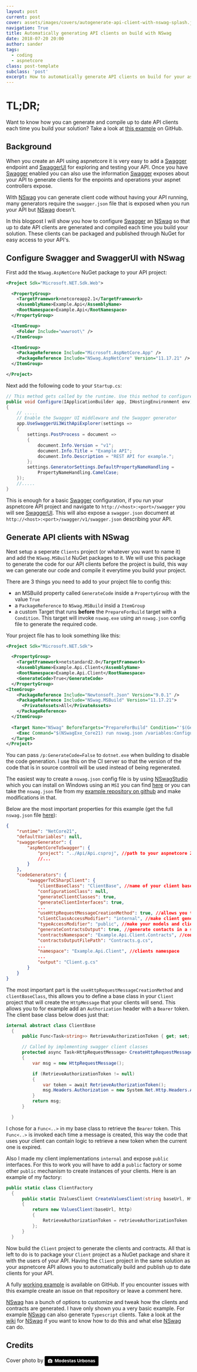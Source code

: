 ```yaml
---
layout: post
current: post
cover: assets/images/covers/autogenerate-api-client-with-nswag-splash.jpg
navigation: True
title: Automatically generating API clients on build with NSwag
date: 2018-07-20 20:00
author: sander
tags:
  - coding
  - aspnetcore
class: post-template
subclass: 'post'
excerpt: How to automatically generate API clients on build for your aspnet core API using NSwag and Swagger.
---
```

# TL;DR;

Want to know how you can generate and compile up to date API clients each time you build your solution? Take a look at [this example][5] on GitHub.

## Background

When you create an API using aspnetcore it is very easy to add a [Swagger][1] endpoint and [SwaggerUI][2] for exploring and testing your API. Once you have [Swagger][1] enabled you can also use the information [Swagger][1] exposes about your API to generate clients for the enpoints and operations your aspnet controllers expose.

With [NSwag][3] you can generate client code without having your API running, many generators require the `swagger.json` file that is exposed when you run your API but [NSwag][3] doesn't.

In this blogpost I will show you how to configure [Swagger][1] an [NSwag][3] so that up to date API clients are generated and compiled each time you build your solution. These clients can be packaged and published through NuGet for easy access to your API's.

## Configure Swagger and SwaggerUI with NSwag

First add the `NSwag.AspNetCore` NuGet package to your API project:
```XML
<Project Sdk="Microsoft.NET.Sdk.Web">

  <PropertyGroup>
    <TargetFramework>netcoreapp2.1</TargetFramework>
    <AssemblyName>Example.Api</AssemblyName>
    <RootNamespace>Example.Api</RootNamespace>
  </PropertyGroup>

  <ItemGroup>
    <Folder Include="wwwroot\" />
  </ItemGroup>

  <ItemGroup>
    <PackageReference Include="Microsoft.AspNetCore.App" />
    <PackageReference Include="NSwag.AspNetCore" Version="11.17.21" />
  </ItemGroup>

</Project>
```

Next add the following code to your `Startup.cs`:

```csharp
// This method gets called by the runtime. Use this method to configure the HTTP request pipeline.
public void Configure(IApplicationBuilder app, IHostingEnvironment env)
{
    // .....
    // Enable the Swagger UI middleware and the Swagger generator
    app.UseSwaggerUi3WithApiExplorer(settings =>
    {
        settings.PostProcess = document =>
        {
            document.Info.Version = "v1";
            document.Info.Title = "Example API";
            document.Info.Description = "REST API for example.";
        };
        settings.GeneratorSettings.DefaultPropertyNameHandling =
            PropertyNameHandling.CamelCase;
    });
    //.....
}
```

This is enough for a basic [Swagger][1] configuration, if you run your aspnetcore API project and navigate to `http://<host>:<port>/swagger` you will see [SwaggerUI][2]. This will also expose a `swagger.json` document at `http://<host>:<port>/swagger/v1/swagger.json` describing your API.

## Generate API clients with NSwag

Next setup a seperate `Clients` project (or whatever you want to name it) and add the `NSwag.MSBuild` NuGet packages to it. We will use this package to generate the code for our API clients before the project is build, this way we can generate our code and compile it everytime you build your project.

There are 3 things you need to add to your project file to config this:

- an MSBuild property called `GenerateCode` inside a `PropertyGroup` with the value `True`
- a `PackageReference` to `NSwag.MSBuild` insid a `ItemGroup`
- a custom Target that runs **before** the `PrepareForBuild` target with a `Condition`. This target will invoke `nswag.exe` using an `nswag.json` config file to generate the required code.

Your project file has to look something like this:

```xml
<Project Sdk="Microsoft.NET.Sdk">

  <PropertyGroup>
    <TargetFramework>netstandard2.0</TargetFramework>
    <AssemblyName>Example.Api.Client</AssemblyName>
    <RootNamespace>Example.Api.Client</RootNamespace>
    <GenerateCode>True</GenerateCode>
  </PropertyGroup>
<ItemGroup>
    <PackageReference Include="Newtonsoft.Json" Version="9.0.1" />
    <PackageReference Include="NSwag.MSBuild" Version="11.17.21">
      <PrivateAssets>All</PrivateAssets>
    </PackageReference>
  </ItemGroup>
  
  <Target Name="NSwag" BeforeTargets="PrepareForBuild" Condition="'$(GenerateCode)'=='True' ">
    <Exec Command="$(NSwagExe_Core21) run nswag.json /variables:Configuration=$(Configuration)" />
  </Target>
</Project>
```

You can pass `/p:GenerateCode=False` to `dotnet.exe` when building to disable the code generation. I use this on the CI server so that the version of the code that is in source controll will be used instead of being regenerated.

The easiest way to create a `nswag.json` config file is by using [NSwagStudio][4] which you can install on Windows using an `MSI` you can find [here][4] or you can take the `nswag.json` file from my [example repository on github][5] and make modifications in that.

Below are the most important properties for this example (get the full `nswag.json` file [here][5]):

```json
{
    "runtime": "NetCore21",
    "defaultVariables": null,
    "swaggerGenerator": {
        "aspNetCoreToSwagger": {
            "project": "../Api/Api.csproj", //path to your aspnetcore 2.1 project
            //...
        }
    },
    "codeGenerators": {
        "swaggerToCSharpClient": {
            "clientBaseClass": "ClientBase", //name of your client base class
            "configurationClass": null,
            "generateClientClasses": true,
            "generateClientInterfaces": true,
            ...
            "useHttpRequestMessageCreationMethod": true, //allows you to add headers to each message
            "clientClassAccessModifier": "internal", //make client generated client implementations internal
            "typeAccessModifier": "public", //make your models and client interfaces public
            "generateContractsOutput": true, //generate contacts in a separte file
            "contractsNamespace": "Example.Api.Client.Contracts", //contracts namespace
            "contractsOutputFilePath": "Contracts.g.cs",
            ...
            "namespace": "Example.Api.Client", //clients namespace
            ...
            "output": "Client.g.cs"
        }
    }
}
```

The most important part is the `useHttpRequestMessageCreationMethod` and `clientBaseClass`, this allows you to define a base class in your `Client` project that will create the `HttpMessage` that your clients will send. This allows you to for example add an `Authorization` header with a `Bearer` token. The client base class below does just that:

```csharp
internal abstract class ClientBase
  {
      public Func<Task<string>> RetrieveAuthorizationToken { get; set; }

      // Called by implementing swagger client classes
      protected async Task<HttpRequestMessage> CreateHttpRequestMessageAsync(CancellationToken cancellationToken)
      {
          var msg = new HttpRequestMessage();

          if (RetrieveAuthorizationToken != null)
          {
              var token = await RetrieveAuthorizationToken();
              msg.Headers.Authorization = new System.Net.Http.Headers.AuthenticationHeaderValue("Bearer", token);
          }
          return msg;
      }

  }
```

I chose for a `Func<..>` in my base class to retrieve the `Bearer` token. This `Func<..>` is invoked each time a message is created, this way the code that uses your client can contain logic to retrieve a new token when the  current one is expired.

Also I made my client implementations `internal` and expose `public` interfaces. For this to work you will have to add a `public` factory or some other `public` mechanism to create instances of your clients. Here is an example of my factory:

```csharp
public static class ClientFactory
  {
      public static IValuesClient CreateValuesClient(string baseUrl, HttpClient http, Func<Task<string>> retrieveAuthorizationToken)
      {
          return new ValuesClient(baseUrl, http)
          {
              RetrieveAuthorizationToken = retrieveAuthorizationToken
          };
      }
  }
```

Now build the `Client` project to generate the clients and contracts. All that is left to do is to package your `Client` project as a NuGet package and share it with the users of your API. Having the `Client` project in the same solution as your aspnetcore API allows you to automatically build and publish up to date clients for your API.

A fully [working example][5] is available on GitHub. If you encounter issues with this example create an issue on that repository or leave a comment here.

[NSwag][3] has a bunch of options to customize and tweak how the clients and contracts are generated. I have only shown you a very basic example. For example [NSwag][3] can also generate `Typescript` clients. Take a look at the [wiki][6] for [NSwag][3] if you want to know how to do this and what else [NSwag][3] can do.

## Credits

Cover photo by <a style="background-color:black;color:white;text-decoration:none;padding:4px 6px;font-family:-apple-system, BlinkMacSystemFont, &quot;San Francisco&quot;, &quot;Helvetica Neue&quot;, Helvetica, Ubuntu, Roboto, Noto, &quot;Segoe UI&quot;, Arial, sans-serif;font-size:12px;font-weight:bold;line-height:1.2;display:inline-block;border-radius:3px" href="https://unsplash.com/@modestasu?utm_medium=referral&amp;utm_campaign=photographer-credit&amp;utm_content=creditBadge" target="_blank" rel="noopener noreferrer" title="Download free do whatever you want high-resolution photos from Modestas Urbonas"><span style="display:inline-block;padding:2px 3px"><svg xmlns="http://www.w3.org/2000/svg" style="height:12px;width:auto;position:relative;vertical-align:middle;top:-1px;fill:white" viewBox="0 0 32 32"><title>unsplash-logo</title><path d="M20.8 18.1c0 2.7-2.2 4.8-4.8 4.8s-4.8-2.1-4.8-4.8c0-2.7 2.2-4.8 4.8-4.8 2.7.1 4.8 2.2 4.8 4.8zm11.2-7.4v14.9c0 2.3-1.9 4.3-4.3 4.3h-23.4c-2.4 0-4.3-1.9-4.3-4.3v-15c0-2.3 1.9-4.3 4.3-4.3h3.7l.8-2.3c.4-1.1 1.7-2 2.9-2h8.6c1.2 0 2.5.9 2.9 2l.8 2.4h3.7c2.4 0 4.3 1.9 4.3 4.3zm-8.6 7.5c0-4.1-3.3-7.5-7.5-7.5-4.1 0-7.5 3.4-7.5 7.5s3.3 7.5 7.5 7.5c4.2-.1 7.5-3.4 7.5-7.5z"></path></svg></span><span style="display:inline-block;padding:2px 3px">Modestas Urbonas</span></a>

[1]: https://swagger.io/
[2]: https://swagger.io/tools/swagger-ui/
[3]: https://github.com/RSuter/NSwag
[4]: https://github.com/RSuter/NSwag/wiki/NSwagStudio
[5]:https://github.com/sanderaernouts/autogenerate-api-client-with-nswag
[6]:https://github.com/RSuter/NSwag/wiki